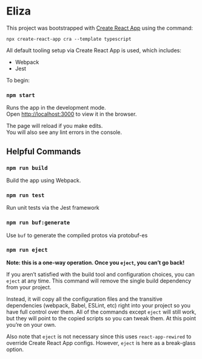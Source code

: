 # Eliza

This project was bootstrapped with [Create React App](https://github.com/facebook/create-react-app) using the command:

`npx create-react-app cra --template typescript`

All default tooling setup via Create React App is used, which includes:

* Webpack
* Jest

To begin:

### `npm start`

Runs the app in the development mode.\
Open [http://localhost:3000](http://localhost:3000) to view it in the browser.

The page will reload if you make edits.\
You will also see any lint errors in the console.

## Helpful Commands

### `npm run build`

Build the app using Webpack.

### `npm run test`

Run unit tests via the Jest framework

### `npm run buf:generate`

Use `buf` to generate the compiled protos via protobuf-es

### `npm run eject`

**Note: this is a one-way operation. Once you `eject`, you can’t go back!**

If you aren’t satisfied with the build tool and configuration choices, you can `eject` at any time. This command will remove the single build dependency from your project.

Instead, it will copy all the configuration files and the transitive dependencies (webpack, Babel, ESLint, etc) right into your project so you have full control over them. All of the commands except `eject` will still work, but they will point to the copied scripts so you can tweak them. At this point you’re on your own.

Also note that `eject` is not necessary since this uses `react-app-rewired` to override Create React App configs.  However, `eject` is here as a break-glass option.
